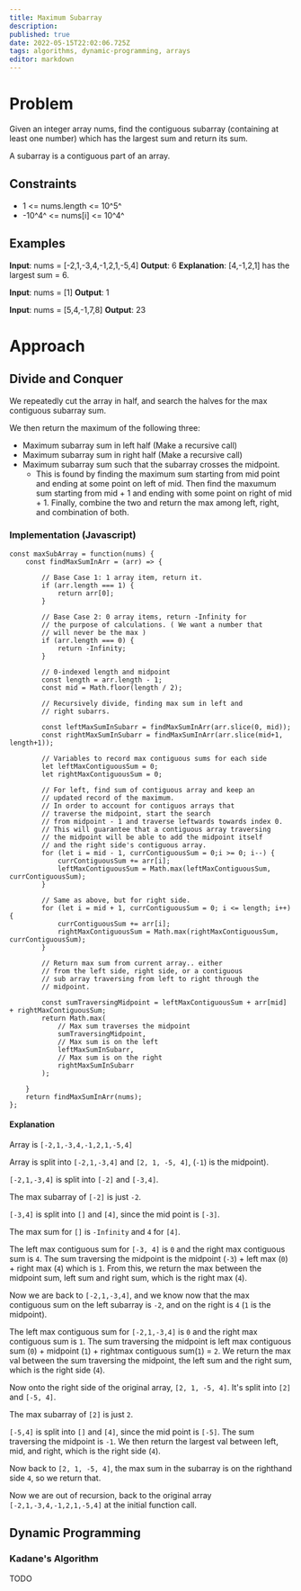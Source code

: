 ```yaml
---
title: Maximum Subarray
description: 
published: true
date: 2022-05-15T22:02:06.725Z
tags: algorithms, dynamic-programming, arrays
editor: markdown
---
```


# Problem
Given an integer array nums, find the contiguous subarray (containing at least one number) which has the largest sum and return its sum.

A subarray is a contiguous part of an array.


## Constraints
- 1 <= nums.length <= 10^5^
- -10^4^ <= nums[i] <= 10^4^

## Examples
**Input**: nums = [-2,1,-3,4,-1,2,1,-5,4]
**Output**: 6
**Explanation**: [4,-1,2,1] has the largest sum = 6.

**Input**: nums = [1]
**Output**: 1

**Input**: nums = [5,4,-1,7,8]
**Output**: 23

# Approach
## Divide and Conquer
We repeatedly cut the array in half, and search the halves for the max contiguous subarray sum. 

We then return the maximum of the following three: 
- Maximum subarray sum in left half (Make a recursive call)
- Maximum subarray sum in right half (Make a recursive call)
- Maximum subarray sum such that the subarray crosses the midpoint. 
	- This is found by finding the maximum sum starting from mid point and ending at some point on left of mid. Then find the maxumum sum starting from mid + 1 and ending with some point on right of mid + 1. Finally, combine the two and return the max among left, right, and combination of both. 

### Implementation (Javascript)
```
const maxSubArray = function(nums) {
    const findMaxSumInArr = (arr) => {

        // Base Case 1: 1 array item, return it.
        if (arr.length === 1) {
            return arr[0];
        }

        // Base Case 2: 0 array items, return -Infinity for 
        // the purpose of calculations. ( We want a number that 
        // will never be the max )
        if (arr.length === 0) {
            return -Infinity;
        }

        // 0-indexed length and midpoint
        const length = arr.length - 1;
        const mid = Math.floor(length / 2);

        // Recursively divide, finding max sum in left and 
        // right subarrs.

        const leftMaxSumInSubarr = findMaxSumInArr(arr.slice(0, mid));
        const rightMaxSumInSubarr = findMaxSumInArr(arr.slice(mid+1, length+1));

        // Variables to record max contiguous sums for each side
        let leftMaxContiguousSum = 0;
        let rightMaxContiguousSum = 0;

        // For left, find sum of contiguous array and keep an 
        // updated record of the maximum.
        // In order to account for contiguos arrays that 
        // traverse the midpoint, start the search 
        // from midpoint - 1 and traverse leftwards towards index 0.
        // This will guarantee that a contiguous array traversing
        // the midpoint will be able to add the midpoint itself
        // and the right side's contiguous array.
        for (let i = mid - 1, currContiguousSum = 0;i >= 0; i--) {
            currContiguousSum += arr[i];
            leftMaxContiguousSum = Math.max(leftMaxContiguousSum, currContiguousSum);
        }

        // Same as above, but for right side. 
        for (let i = mid + 1, currContiguousSum = 0; i <= length; i++) {
            currContiguousSum += arr[i];
            rightMaxContiguousSum = Math.max(rightMaxContiguousSum, currContiguousSum);
        }

        // Return max sum from current array.. either 
        // from the left side, right side, or a contiguous
        // sub array traversing from left to right through the 
        // midpoint.

        const sumTraversingMidpoint = leftMaxContiguousSum + arr[mid] + rightMaxContiguousSum;
        return Math.max(
            // Max sum traverses the midpoint
            sumTraversingMidpoint,
            // Max sum is on the left
            leftMaxSumInSubarr,
            // Max sum is on the right
            rightMaxSumInSubarr
        );

    }
    return findMaxSumInArr(nums);
};
```
#### Explanation 
Array is `[-2,1,-3,4,-1,2,1,-5,4]`

Array is split into `[-2,1,-3,4]` and `[2, 1, -5, 4]`, (`-1`) is the midpoint).

`[-2,1,-3,4]` is split into `[-2]` and `[-3,4]`.

The max subarray of `[-2]` is just `-2`.

`[-3,4]` is split into `[]` and `[4]`, since the mid point is `[-3]`.

The max sum for `[]` is `-Infinity` and `4` for `[4]`.

The left max contiguous sum for `[-3, 4]` is `0` and the right max contiguous sum is `4`. The sum traversing the midpoint is the midpoint (`-3`) + left max (`0`) + right max (`4`) which is `1`. From this, we return the max between the midpoint sum, left sum and right sum, which is the right max (`4`).

Now we are back to `[-2,1,-3,4]`, and we know now that the max contiguous sum on the left subarray is `-2`, and on the right is `4` (`1` is the midpoint). 

The left max contiguous sum for `[-2,1,-3,4]` is `0` and the right max contiguous sum is `1`. The sum traversing the midpoint is left max contiguous sum (`0`) + midpoint (`1`) + rightmax contiguous sum(`1`) = `2`. We return the max val between the sum traversing the midpoint, the left sum and the right sum, which is the right side (`4`).

Now onto the right side of the original array, `[2, 1, -5, 4]`. 
It's split into `[2]` and `[-5, 4]`. 

The max subarray of `[2]` is just `2`.

`[-5,4]` is split into `[]` and `[4]`, since the mid point is `[-5]`. The sum traversing the midpoint is `-1`. We then return the largest val between left, mid, and right, which is the right side (`4`).

Now back to `[2, 1, -5, 4]`, the max sum in the subarray is on the righthand side `4`, so we return that.

Now we are out of recursion,  back to the original array `[-2,1,-3,4,-1,2,1,-5,4]`
at the initial function call.
## Dynamic Programming
### Kadane's Algorithm
TODO